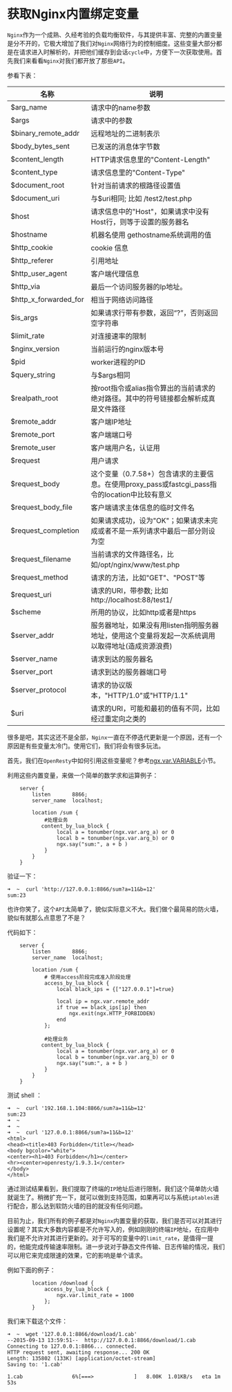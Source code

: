 # 获取Nginx内置绑定变量

`Nginx`作为一个成熟、久经考验的负载均衡软件，与其提供丰富、完整的内置变量是分不开的，它极大增加了我们对`Nginx`网络行为的控制细度。这些变量大部分都是在请求进入时解析的，并把他们缓存到会话`cycle`中，方便下一次获取使用。首先我们来看看`Nginx`对我们都开放了那些`API`。

参看下表：

|名称|说明|
|----|------|
|$arg_name                  |请求中的name参数|
|$args                      |请求中的参数|
|$binary_remote_addr        |远程地址的二进制表示|
|$body_bytes_sent           |已发送的消息体字节数|
|$content_length            |HTTP请求信息里的"Content-Length"|
|$content_type              |请求信息里的"Content-Type"|
|$document_root             |针对当前请求的根路径设置值|
|$document_uri              |与$uri相同; 比如 /test2/test.php|
|$host                      |请求信息中的"Host"，如果请求中没有Host行，则等于设置的服务器名|
|$hostname                  |机器名使用 gethostname系统调用的值|
|$http_cookie               |cookie 信息|
|$http_referer              |引用地址|
|$http_user_agent           |客户端代理信息|
|$http_via                  |最后一个访问服务器的Ip地址。|
|$http_x_forwarded_for      |相当于网络访问路径|
|$is_args                   |如果请求行带有参数，返回“?”，否则返回空字符串|
|$limit_rate                |对连接速率的限制|
|$nginx_version             |当前运行的nginx版本号|
|$pid                       |worker进程的PID|
|$query_string              |与$args相同|
|$realpath_root             |按root指令或alias指令算出的当前请求的绝对路径。其中的符号链接都会解析成真是文件路径|
|$remote_addr               |客户端IP地址|
|$remote_port               |客户端端口号|
|$remote_user               |客户端用户名，认证用|
|$request                   |用户请求|
|$request_body              |这个变量（0.7.58+）包含请求的主要信息。在使用proxy_pass或fastcgi_pass指令的location中比较有意义|
|$request_body_file         |客户端请求主体信息的临时文件名|
|$request_completion        |如果请求成功，设为"OK"；如果请求未完成或者不是一系列请求中最后一部分则设为空|
|$request_filename          |当前请求的文件路径名，比如/opt/nginx/www/test.php|
|$request_method            |请求的方法，比如"GET"、"POST"等|
|$request_uri               |请求的URI，带参数; 比如http://localhost:88/test1/|test2/test.php|
|$scheme                    |所用的协议，比如http或者是https|
|$server_addr               |服务器地址，如果没有用listen指明服务器地址，使用这个变量将发起一次系统调用以取得地址(造成资源浪费)|
|$server_name                |请求到达的服务器名|
|$server_port                |请求到达的服务器端口号|
|$server_protocol            |请求的协议版本，"HTTP/1.0"或"HTTP/1.1"|
|$uri                        |请求的URI，可能和最初的值有不同，比如经过重定向之类的|

很多是吧，其实这还不是全部，`Nginx`一直在不停迭代更新是一个原因，还有一个原因是有些变量太冷门。使用它们，我们将会有很多玩法。

首先，我们在`OpenResty`中如何引用这些变量呢？参考[ngx.var.VARIABLE](https://github.com/openresty/lua-nginx-module#ngxvarvariable)小节。

利用这些内置变量，来做一个简单的数学求和运算例子：

```nginx
    server {
        listen       8866;
        server_name  localhost;

        location /sum {
            #处理业务
           content_by_lua_block {
                local a = tonumber(ngx.var.arg_a) or 0
                local b = tonumber(ngx.var.arg_b) or 0
                ngx.say("sum:", a + b )
            }
        }
    }
```

验证一下：

```shell
➜  ~  curl 'http://127.0.0.1:8866/sum?a=11&b=12'
sum:23
```

也许你笑了，这个`API`太简单了，貌似实际意义不大。我们做个最简易的防火墙，貌似有就那么点意思了不是？

代码如下：

```nginx
    server {
        listen       8866;
        server_name  localhost;

        location /sum {
            # 使用access阶段完成准入阶段处理
            access_by_lua_block {
                local black_ips = {["127.0.0.1"]=true}

                local ip = ngx.var.remote_addr
                if true == black_ips[ip] then
                    ngx.exit(ngx.HTTP_FORBIDDEN)
                end
            };

            #处理业务
           content_by_lua_block {
                local a = tonumber(ngx.var.arg_a) or 0
                local b = tonumber(ngx.var.arg_b) or 0
                ngx.say("sum:", a + b )
            }
        }
    }
```

测试 shell ：

```shell
➜  ~  curl '192.168.1.104:8866/sum?a=11&b=12'
sum:23
➜  ~
➜  ~
➜  ~  curl '127.0.0.1:8866/sum?a=11&b=12'
<html>
<head><title>403 Forbidden</title></head>
<body bgcolor="white">
<center><h1>403 Forbidden</h1></center>
<hr><center>openresty/1.9.3.1</center>
</body>
</html>
```

通过测试结果看到，我们提取了终端的`IP`地址后进行限制，我们这个简单防火墙就诞生了。稍微扩充一下，就可以做到支持范围，如果再可以与系统`iptables`进行配合，那么达到软防火墙的目的就没有任何问题。

目前为止，我们所有的例子都是对`Nginx`内置变量的获取，我们是否可以对其进行设置呢？其实大多数内容都是不允许写入的，例如刚刚的终端`IP`地址，在应用中我们是不允许对其进行更新的。对于可写的变量中的`limit_rate`，是值得一提的，他能完成传输速率限制。进一步说对于静态文件传输、日志传输的情况，我们可以用它来完成限速的效果，它的影响是单个请求。

例如下面的例子：

```nginx
        location /download {
            access_by_lua_block {
                ngx.var.limit_rate = 1000
            };
        }
```

我们来下载这个文件：

```shell
➜  ~  wget '127.0.0.1:8866/download/1.cab'
--2015-09-13 13:59:51--  http://127.0.0.1:8866/download/1.cab
Connecting to 127.0.0.1:8866... connected.
HTTP request sent, awaiting response... 200 OK
Length: 135802 (133K) [application/octet-stream]
Saving to: '1.cab'

1.cab                6%[===>             ]   8.00K  1.01KB/s   eta 1m 53s
```
